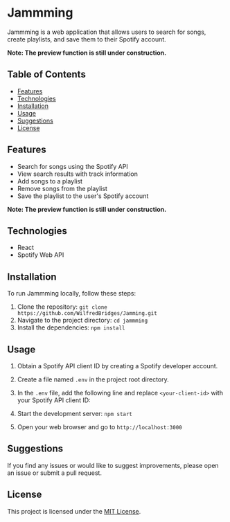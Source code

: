 # Jammming

Jammming is a web application that allows users to search for songs, create playlists, and save them to their Spotify account.

**Note: The preview function is still under construction.**

## Table of Contents
- [Features](#features)
- [Technologies](#technologies)
- [Installation](#installation)
- [Usage](#usage)
- [Suggestions](#suggestions)
- [License](#license)

## Features

- Search for songs using the Spotify API
- View search results with track information
- Add songs to a playlist
- Remove songs from the playlist
- Save the playlist to the user's Spotify account

**Note: The preview function is still under construction.**

## Technologies

- React
- Spotify Web API

## Installation

To run Jammming locally, follow these steps:

1. Clone the repository: `git clone https://github.com/WilfredBridges/Jamming.git`
2. Navigate to the project directory: `cd jammming`
3. Install the dependencies: `npm install`

## Usage

1. Obtain a Spotify API client ID by creating a Spotify developer account.
2. Create a file named `.env` in the project root directory.
3. In the `.env` file, add the following line and replace `<your-client-id>` with your Spotify API client ID:

4. Start the development server: `npm start`
5. Open your web browser and go to `http://localhost:3000`

## Suggestions

If you find any issues or would like to suggest improvements, please open an issue or submit a pull request.

## License

This project is licensed under the [MIT License](https://opensource.org/licenses/MIT).

